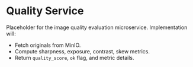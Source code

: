 # Quality Service

Placeholder for the image quality evaluation microservice. Implementation will:

- Fetch originals from MinIO.
- Compute sharpness, exposure, contrast, skew metrics.
- Return `quality_score`, `ok` flag, and metric details.
